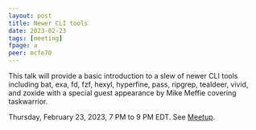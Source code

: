 ```yaml
---
layout: post
title: Newer CLI tools
date: 2023-02-23
tags: [meeting]
fpage: a
peer: mcfe70
---
```


This talk will provide a basic introduction to a slew of newer CLI tools
including bat, exa, fd, fzf, hexyl, hyperfine, pass, ripgrep, tealdeer, vivid,
and zoxide with a special guest appearance by Mike Meffie covering taskwarrior.

Thursday, February 23, 2023, 7 PM to 9 PM EDT. See [Meetup]({{site.meetupurl}}).

